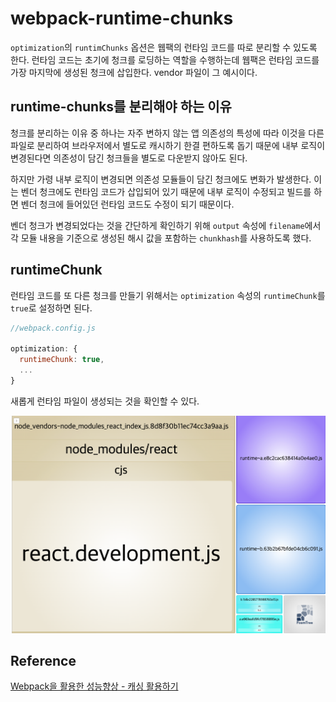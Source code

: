 # webpack-runtime-chunks

`optimization`의 `runtimChunks` 옵션은 웹팩의 런타임 코드를 따로 분리할 수 있도록 한다. 런타임 코드는 초기에 청크를 로딩하는 역할을 수행하는데
웹팩은 런타임 코드를 가장 마지막에 생성된 청크에 삽입한다. vendor 파일이 그 예시이다.

## runtime-chunks를 분리해야 하는 이유

청크를 분리하는 이유 중 하나는 자주 변하지 않는 앱 의존성의 특성에 따라 이것을 다른 파일로 분리하여 브라우저에서 별도로 캐시하기 한결 편하도록 돕기 때문에 내부 로직이 변경된다면 의존성이 담긴 청크들을 별도로 다운받지 않아도 된다.

하지만 가령 내부 로직이 변경되면 의존성 모듈들이 담긴 청크에도 변화가 발생한다. 이는 벤더 청크에도 런타임 코드가 삽입되어 있기 때문에 내부 로직이 수정되고 빌드를 하면 벤더 청크에 들어있던 런타임 코드도 수정이 되기 때문이다.

벤더 청크가 변경되었다는 것을 간단하게 확인하기 위해 `output` 속성에 `filename`에서 각 모듈 내용을 기준으로 생성된 해시 값을 포함하는 `chunkhash`를 사용하도록 했다.

## runtimeChunk

런타임 코드를 또 다른 청크를 만들기 위해서는 `optimization` 속성의 `runtimeChunk`를 `true`로 설정하면 된다.

```js
//webpack.config.js

optimization: {
  runtimeChunk: true,
  ...
}
```

새롭게 런타임 파일이 생성되는 것을 확인할 수 있다.

![runtime-chunk](./assets/runtime-chunk.png)

## Reference

[Webpack을 활용한 성능향상 - 캐싱 활용하기](https://yceffort.kr/2020/07/make-use-of-long-term-caching)
